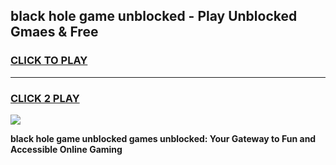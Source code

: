 
## black hole game unblocked - Play Unblocked Gmaes & Free
<h3>
<a href="https://news.freeplayer.one?title=black_hole_game_unblocked&ref=23F">CLICK TO PLAY</a></h3>
<hr>

<h3>
<a href="https://news.freeplayer.one?title=black_hole_game_unblocked&ref=23F">CLICK 2 PLAY</a>
  
</h3>

<a href="https://news.freeplayer.one?title=black_hole_game_unblocked&ref=23F/"><img src="https://clearcache.store/games.png"></a>


**black hole game unblocked games unblocked: Your Gateway to Fun and Accessible Online Gaming**

